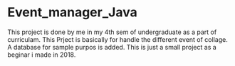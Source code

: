 # Event_manager_Java
This project is done by me in my 4th sem of undergraduate as a part of curriculam.
This Prject is basically for handle the different event of collage.
A database for sample purpos is added.
This is just a small project as a beginar i made in 2018.
